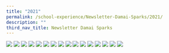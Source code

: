 ```yaml
---
title: "2021"
permalink: /school-experience/Newsletter-Damai-Sparks/2021/
description: ""
third_nav_title: Newsletter Damai Sparks
---
```

![](/images/DamaiBuzz/2021%20DMP21%20SPARKs_Sem%201-page-001.jpeg)
![](/images/DamaiBuzz/2021%20DMP21%20SPARKs_Sem%201-page-002.jpeg)
![](/images/DamaiBuzz/2021%20DMP21%20SPARKs_Sem%201-page-003.jpeg)
![](/images/DamaiBuzz/2021%20DMP21%20SPARKs_Sem%201-page-004.jpeg)
![](/images/DamaiBuzz/2021%20DMP21%20SPARKs_Sem%201-page-005.jpeg)
![](/images/DamaiBuzz/2021%20DMP21%20SPARKs_Sem%201-page-006.jpeg)
![](/images/DamaiBuzz/2021%20DMP21%20SPARKs_Sem%201-page-007.jpeg)
![](/images/DamaiBuzz/2021%20DMP21%20SPARKs_Sem%201-page-008.jpeg)
![](/images/DamaiBuzz/2021%20DMP21%20SPARKs%20Sem%202-page-001.jpeg)
![](/images/DamaiBuzz/2021%20DMP21%20SPARKs%20Sem%202-page-002.jpeg)
![](/images/DamaiBuzz/2021%20DMP21%20SPARKs%20Sem%202-page-003.jpeg)
![](/images/DamaiBuzz/2021%20DMP21%20SPARKs%20Sem%202-page-004.jpeg)
![](/images/DamaiBuzz/2021%20DMP21%20SPARKs%20Sem%202-page-005.jpeg)
![](/images/DamaiBuzz/2021%20DMP21%20SPARKs%20Sem%202-page-006.jpeg)
![](/images/DamaiBuzz/2021%20DMP21%20SPARKs%20Sem%202-page-007.jpeg)
![](/images/DamaiBuzz/2021%20DMP21%20SPARKs%20Sem%202-page-008.jpeg)